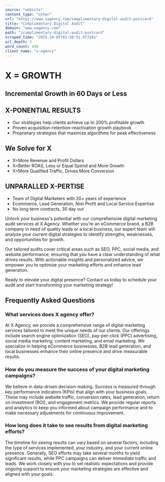 ```yaml
---
source: "website"
content_type: "other"
url: "https://www.xagency.com/complimentary-digital-audit-postcard"
title: "Complimentary Digital Audit"
domain: "www.xagency.com"
path: "/complimentary-digital-audit-postcard"
scraped_time: "2025-10-05T01:50:51.977281"
url_depth: 1
word_count: 430
client_name: "x-agency"
---
```


# X = GROWTH

## Incremental Growth in 60 Days or Less

## X-PONENTIAL RESULTS

* Our strategies help clients achieve up to 200% profitable growth
* Proven acquisition-retention-reactivation growth playbook
* Proprietary strategies that maximize algorithms for peak effectiveness

## We Solve for X

* X=More Revenue and Profit Dollars
* X=Better ROAS, Less or Equal Spend and More Growth
* X=More Qualified Traffic, Drives More Conversion

## UNPARALLED X-PERTISE

* Team of Digital Marketers with 20+ years of experience
* Ecommerce, Lead Generation, Non Profit and Local Service Expertise
* No long term contracts, 30 day out

Unlock your business's potential with our comprehensive digital marketing audit services at X Agency. Whether you're an eCommerce brand, a B2B company in need of quality leads or a local business, our expert team will analyze your current digital strategies to identify strengths, weaknesses, and opportunities for growth.

Our tailored audits cover critical areas such as SEO, PPC, social media, and website performance, ensuring that you have a clear understanding of what drives results. With actionable insights and personalized advice, we empower you to optimize your marketing efforts and enhance lead generation.

Ready to elevate your digital presence? Contact us today to schedule your audit and start transforming your marketing strategy!

## Frequently Asked Questions

### What services does X agency offer?

At X Agency, we provide a comprehensive range of digital marketing services tailored to meet the unique needs of our clients. Our offerings include search engine optimization (SEO), pay-per-click (PPC) advertising, social media marketing, content marketing, and email marketing. We specialize in helping eCommerce businesses, B2B lead generation, and local businesses enhance their online presence and drive measurable results.

### How do you measure the success of your digital marketing campaigns?

We believe in data-driven decision-making. Success is measured through key performance indicators (KPIs) that align with your business goals. These may include website traffic, conversion rates, lead generation, return on investment (ROI), and engagement metrics. We provide regular reports and analytics to keep you informed about campaign performance and to make necessary adjustments for continuous improvement.

### How long does it take to see results from digital marketing efforts?

The timeline for seeing results can vary based on several factors, including the type of services implemented, your industry, and your current online presence. Generally, SEO efforts may take several months to yield significant results, while PPC campaigns can deliver immediate traffic and leads. We work closely with you to set realistic expectations and provide ongoing support to ensure your marketing strategies are effective and aligned with your goals.